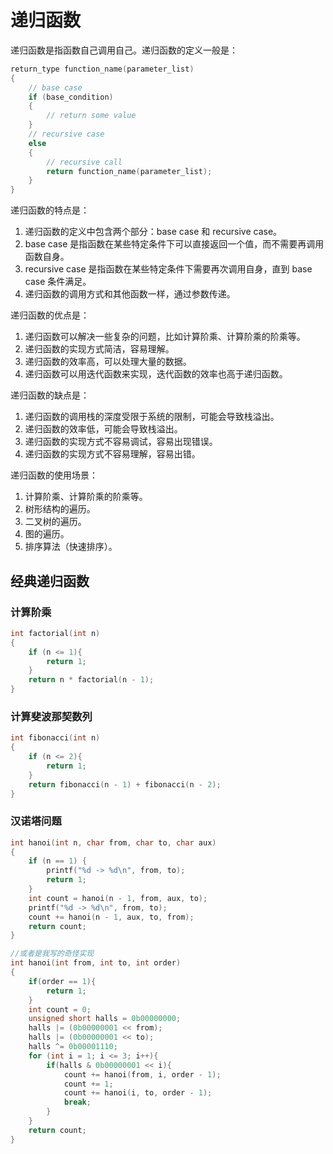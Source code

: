 # 递归函数

递归函数是指函数自己调用自己。递归函数的定义一般是：

```c
return_type function_name(parameter_list)
{
    // base case
    if (base_condition)
    {
        // return some value
    }
    // recursive case
    else
    {
        // recursive call
        return function_name(parameter_list);
    }
}
```

递归函数的特点是：

1. 递归函数的定义中包含两个部分：base case 和 recursive case。
2. base case 是指函数在某些特定条件下可以直接返回一个值，而不需要再调用函数自身。
3. recursive case 是指函数在某些特定条件下需要再次调用自身，直到 base case 条件满足。
4. 递归函数的调用方式和其他函数一样，通过参数传递。

递归函数的优点是：

1. 递归函数可以解决一些复杂的问题，比如计算阶乘、计算阶乘的阶乘等。
2. 递归函数的实现方式简洁，容易理解。
3. 递归函数的效率高，可以处理大量的数据。
4. 递归函数可以用迭代函数来实现，迭代函数的效率也高于递归函数。 

递归函数的缺点是：

1. 递归函数的调用栈的深度受限于系统的限制，可能会导致栈溢出。
2. 递归函数的效率低，可能会导致栈溢出。
3. 递归函数的实现方式不容易调试，容易出现错误。
4. 递归函数的实现方式不容易理解，容易出错。 

递归函数的使用场景：

1. 计算阶乘、计算阶乘的阶乘等。
2. 树形结构的遍历。
3. 二叉树的遍历。
4. 图的遍历。   
5. 排序算法（快速排序）。       

## 经典递归函数

### 计算阶乘

```c
int factorial(int n)
{
    if (n <= 1){
        return 1;
    }
    return n * factorial(n - 1);
}
```

### 计算斐波那契数列

```c
int fibonacci(int n)
{
    if (n <= 2){
        return 1;
    }
    return fibonacci(n - 1) + fibonacci(n - 2);
}
```

### 汉诺塔问题

```c
int hanoi(int n, char from, char to, char aux)
{
    if (n == 1) {
        printf("%d -> %d\n", from, to);
        return 1;
    }
    int count = hanoi(n - 1, from, aux, to);
    printf("%d -> %d\n", from, to);
    count += hanoi(n - 1, aux, to, from);
    return count;
}

//或者是我写的奇怪实现
int hanoi(int from, int to, int order)
{
    if(order == 1){
        return 1;
    }
    int count = 0;
    unsigned short halls = 0b00000000;
    halls |= (0b00000001 << from);
    halls |= (0b00000001 << to);
    halls ^= 0b00001110;
    for (int i = 1; i <= 3; i++){
        if(halls & 0b00000001 << i){
            count += hanoi(from, i, order - 1);
            count += 1;
            count += hanoi(i, to, order - 1);
            break;
        }
    }
    return count;
}
```


